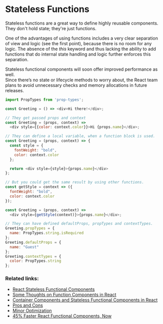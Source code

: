 # Stateless Functions

Stateless functions are a great way to define highly reusable components.<br/>
They don't hold state; they're just functions.

One of the advantages of using functions includes a very clear separation of view and logic (see the first point), because there is no room for any logic.
The absence of the *this* keyword and thus lacking the ability to add functions that do internal state handling and logic further enforces this separation.

Stateless functional components will soon offer improved performance as well.<br/>
Since there’s no state or lifecycle methods to worry about, the React team plans to avoid unnecessary checks and memory allocations in future releases.

```javascript
import PropTypes from 'prop-types';

const Greeting = () => <div>Hi there!</div>;

// They get passed props and context
const Greeting = (props, context) =>
  <div style={{color: context.color}}>Hi {props.name}</div>;

// They can define a local variable, when a function block is used.
const Greeting = (props, context) => {
  const style = {
    fontWeight: "bold",
    color: context.color
  };

  return <div style={style}>{props.name}</div>
};

// But you could get the same result by using other functions.
const getStyle = context => ({
  fontWeight: "bold",
  color: context.color
});

const Greeting = (props, context) =>
  <div style={getStyle(context)}>{props.name}</div>;

// They can have defined defaultProps, propTypes and contextTypes.
Greeting.propTypes = {
  name: PropTypes.string.isRequired
};
Greeting.defaultProps = {
  name: "Guest"
};
Greeting.contextTypes = {
  color: PropTypes.string
};
```

### Related links:
- [React Stateless Functional Components](https://medium.com/@housecor/react-stateless-functional-components-nine-wins-you-might-have-overlooked-997b0d933dbc#.uf2v8yt3y)
- [Some Thoughts on Function Components in React](https://medium.com/javascript-inside/some-thoughts-on-function-components-in-react-cb2938686bc7#.yol3kq7gb)
- [Container Components and Stateless Functional Components in React](http://www.zsoltnagy.eu/container-components-and-stateless-functional-components-in-react/)
- [Pros and Cons](http://stackoverflow.com/questions/40703675/react-functional-stateless-component-purecomponent-component-what-are-the-dif)
- [Minor Optimization](http://cooperm.com/2016/10/19/clean-up-stateless-react-components-with-inline-render-functions/)
- [45% Faster React Functional Components, Now](https://medium.com/missive-app/45-faster-react-functional-components-now-3509a668e69f)
